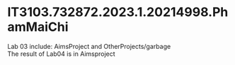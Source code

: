 # IT3103.732872.2023.1.20214998.PhamMaiChi
Lab 03 include: AimsProject and OtherProjects/garbage  
The result of Lab04 is in Aimsproject
